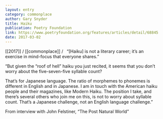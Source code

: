 ```yaml
---
layout: entry
category: commonplace
author: Gary Snyder
title: Haiku
publication: Poetry Foundation
link: https://www.poetryfoundation.org/features/articles/detail/68845
date: 2017-03-02
---
```


[[2017]] / [[commonplace]] / 
 
“[Haiku] is not a literary career; it’s an exercise in mind-focus that everyone shares.”

“But given the “roof of hell” haiku you just recited, it seems that you don’t worry about the five-seven-five syllable count?

That’s for Japanese language. The ratio of morphemes to phonemes is different in English and in Japanese. I am in touch with the American haiku people and their magazines, like Modern Haiku. The position I take, and there’s several others who join me on this, is not to worry about syllable count. That’s a Japanese challenge, not an English language challenge.”

From interview with John Felstiner, “The Post Natural World”
